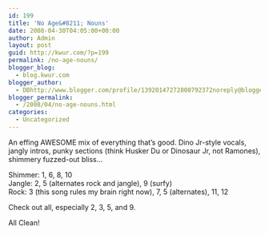 ```yaml
---
id: 199
title: 'No Age&#8211; Nouns'
date: 2008-04-30T04:05:00+00:00
author: Admin
layout: post
guid: http://kwur.com/?p=199
permalink: /no-age-nouns/
blogger_blog:
  - blog.kwur.com
blogger_author:
  - DBhttp://www.blogger.com/profile/13920147272800792372noreply@blogger.com
blogger_permalink:
  - /2008/04/no-age-nouns.html
categories:
  - Uncategorized
---
```

<div class="pf-content">
  <p>
    An effing AWESOME mix of everything that&#8217;s good. Dino Jr-style vocals, jangly intros, punky sections (think Husker Du or Dinosaur Jr, not Ramones), shimmery fuzzed-out bliss&#8230;
  </p>
  
  <p>
    Shimmer: 1, 6, 8, 10<br />Jangle: 2, 5 (alternates rock and jangle), 9 (surfy)<br />Rock: 3 (this song rules my brain right now), 7, 5 (alternates), 11, 12
  </p>
  
  <p>
    Check out all, especially 2, 3, 5, and 9.
  </p>
  
  <p>
    All Clean!
  </p>
</div>